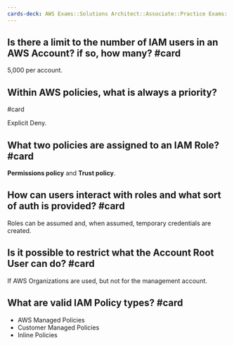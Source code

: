 ```yaml
---
cards-deck: AWS Exams::Solutions Architect::Associate::Practice Exams::Cantrill IAM & Orgs
---
```

## Is there a limit to the number of IAM users in an AWS Account? if so, how many? #card 

5,000 per account.

## Within AWS policies, what is always a priority?
#card 

Explicit Deny.

## What two policies are assigned to an IAM Role? #card 

**Permissions policy** and **Trust policy**.

## How can users interact with roles and what sort of auth is provided? #card 

Roles can be assumed and, when assumed, temporary credentials are created.

## Is it possible to restrict what the Account Root User can do? #card 

If AWS Organizations are used, but not for the management account.

## What are valid IAM Policy types? #card 

- AWS Managed Policies
- Customer Managed Policies
- Inline Policies